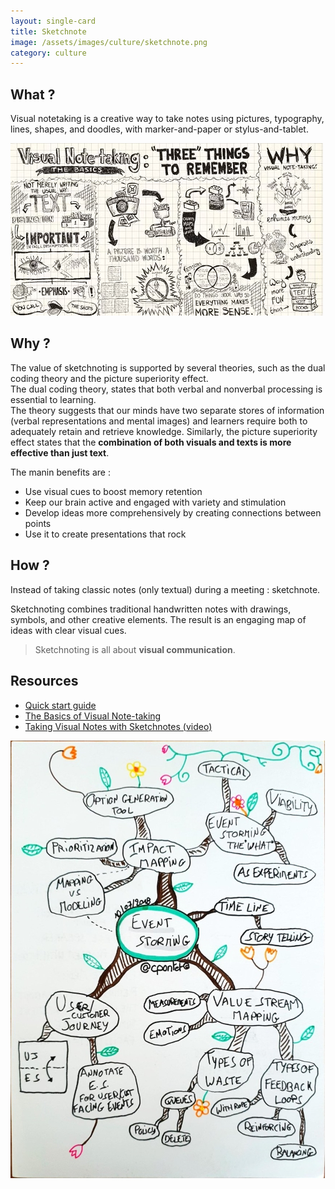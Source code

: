 ```yaml
---
layout: single-card
title: Sketchnote
image: /assets/images/culture/sketchnote.png
category: culture
---
```



## What ?
Visual notetaking is a creative way to take notes using pictures, typography, lines, shapes, and doodles, with marker-and-paper or stylus-and-tablet.

![Sketchnote during meeting](/assets/images/sketchnote-meeting1.jpg)

## Why ?
The value of sketchnoting is supported by several theories, such as the dual coding theory and the picture superiority effect.  
The dual coding theory, states that both verbal and nonverbal processing is essential to learning.  
The theory suggests that our minds have two separate stores of information (verbal representations and mental images) and learners require both to adequately retain and retrieve knowledge. Similarly, the picture superiority effect states that the **combination of both visuals and texts is more effective than just text**.  

The manin benefits are :
* Use visual cues to boost memory retention
* Keep our brain active and engaged with variety and stimulation
* Develop ideas more comprehensively by creating connections between points
* Use it to create presentations that rock

## How ?
Instead of taking classic notes (only textual) during a meeting : sketchnote.

Sketchnoting combines traditional handwritten notes with drawings, symbols, and other creative elements. The result is an engaging map of ideas with clear visual cues.

> Sketchnoting is all about **visual communication**.

## Resources
* [Quick start guide](https://www.jetpens.com/blog/sketchnotes-a-guide-to-visual-note-taking/pt/892)
* [The Basics of Visual Note-taking](http://www.core77.com/posts/19678/sketchnotes-101-the-basics-of-visual-note-taking-19678)
* [Taking Visual Notes with Sketchnotes (video)](https://www.youtube.com/watch?v=V3FtB9F7rv0)


![Sketchnote during meeting](/assets/images/sketchnote-meeting2.jpg)

